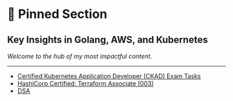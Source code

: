 # 📌 Pinned Section

## Key Insights in Golang, AWS, and Kubernetes

_Welcome to the hub of my most impactful content._

---  

- [Certified Kubernetes Application Developer (CKAD) Exam Tasks](posts/ckad/ckad-tasks.md)
- [HashiCorp Certified: Terraform Associate (003)](posts/terraform/exam-objective.md)
- [DSA](posts/dsa/index.md)
